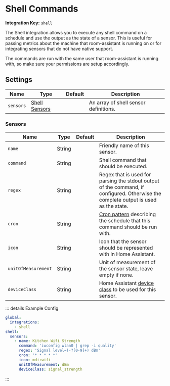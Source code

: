 # Shell Commands

**Integration Key:** `shell`

The Shell integration allows you to execute any shell command on a schedule and use the output as the state of a sensor. This is useful for passing metrics about the machine that room-assistant is running on or for integrating sensors that do not have native support.

The commands are run with the same user that room-assistant is running with, so make sure your permissions are setup accordingly.

## Settings

| Name      | Type                      | Default | Description                           |
| --------- | ------------------------- | ------- | ------------------------------------- |
| `sensors` | [Shell Sensors](#sensors) |         | An array of shell sensor definitions. |

### Sensors

| Name                | Type   | Default | Description                                                  |
| ------------------- | ------ | ------- | ------------------------------------------------------------ |
| `name`              | String |         | Friendly name of this sensor.                                |
| `command`           | String |         | Shell command that should be executed.                       |
| `regex`             | String |         | Regex that is used for parsing the stdout output of the command, if configured. Otherwise the complete output is used as the state. |
| `cron`              | String |         | [Cron pattern](https://www.npmjs.com/package/node-cron#cron-syntax) describing the schedule that this command should be run with. |
| `icon`              | String |         | Icon that the sensor should be represented with in Home Assistant. |
| `unitOfMeasurement` | String |         | Unit of measurement of the sensor state, leave empty if none. |
| `deviceClass`       | String |         | Home Assistant [device class](https://www.home-assistant.io/integrations/sensor/#device-class) to be used for this sensor. |

::: details Example Config

```yaml
global:
  integrations:
    - shell
shell:
  sensors:
    - name: Kitchen Wifi Strength
      command: 'iwconfig wlan0 | grep -i quality'
      regex: 'Signal level=(-?[0-9]+) dBm'
      cron: '* * * * *'
      icon: mdi:wifi
      unitOfMeasurement: dBm
      deviceClass: signal_strength
```

:::